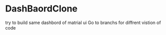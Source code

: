 # DashBaordClone
try to build same dashbord of matrial ui 
Go to branchs for diffrent vistion of code
